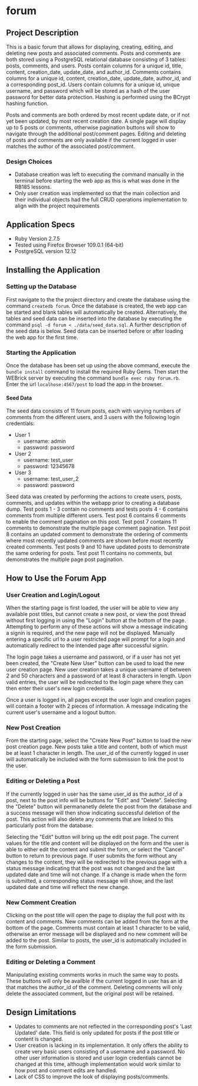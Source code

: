 # forum

## Project Description ##
This is a basic forum that allows for displaying, creating, editing, and deleting new posts and associated comments. Posts and comments are both stored using a PostgreSQL relational database consisting of 3 tables: posts, comments, and users. Posts contain columns for a unique id, title, content, creation_date, update_date, and author_id. Comments contains columns for a unique id, content, creation_date, update_date, author_id, and a corresponding post_id. Users contain columns for a unique id, unique username, and password which will be stored as a hash of the user password for better data protection. Hashing is performed using the BCrypt hashing function. 

Posts and comments are both ordered by most recent update date, or if not yet been updated, by most recent creation date. A single page will display up to 5 posts or comments, otherwise pagination buttons will show to navigate through the additional post/comment pages. Editing and deleting of posts and comments are only available if the current logged in user matches the author of the associated post/comment.

### Design Choices ###
  - Database creation was left to executing the command manually in the terminal before starting the web app as this is what was done in the RB185 lessons.
  - Only user creation was implemented so that the main collection and their individual objects had the full CRUD operations implementation to align with the project requirements


## Application Specs ##
  - Ruby Version 2.7.5
  - Tested using Firefox Browser 109.0.1 (64-bit)
  - PostgreSQL version 12.12


## Installing the Application ##
### Setting up the Database ###
First navigate to the the project directory and create the database using the command `createdb forum`. Once the database is created, the web app can be started and blank tables will automatically be created. Alternatively, the tables and seed data can be inserted into the database by executing the command `psql -d forum < ./data/seed_data.sql`. A further description of the seed data is below. Seed data can be inserted before or after loading the web app for the first time.

### Starting the Application ###
Once the database has been set up using the above command, execute the `bundle install` command to install the required Ruby Gems. Then start the WEBrick server by executing the command `bundle exec ruby forum.rb`. Enter the url `localhose:4567/post` to load the app in the browser.

#### Seed Data ####
The seed data consists of 11 forum posts, each with varying numbers of comments from the different users, and 3 users with the following login credentials:
  - User 1
    - username: admin
    - password: password
  - User 2
    - username: test_user
    - password: 12345678
  - User 3
    - username: test_user_2
    - password: password

Seed data was created by performing the actions to create users, posts, comments, and updates within the webapp prior to creating a database dump. Test posts 1 - 3 contain no comments and tests posts 4 - 6 contains comments from multiple different users. Test post 6 contains 6 comments to enable the comment pagination on this post. Test post 7 contains 11 comments to demonstrate the multiple page comment pagination. Test post 8 contains an updated comment to demonstrate the ordering of comments where most recently updated comments are shown before most recently created comments. Test posts 9 and 10 have updated posts to demonstrate the same ordering for posts. Test post 11 contains no comments, but demonstrates the multiple page post pagination.


## How to Use the Forum App ##
### User Creation and Login/Logout ###
When the starting page is first loaded, the user will be able to view any available post titles, but cannot create a new post, or view the post thread without first logging in using the "Login" button at the bottom of the page. Attempting to perform any of these actions will show a message indicating a signin is required, and the new page will not be displayed. Manually entering a specific url to a user restricted page will prompt for a login and automatically redirect to the intended page after successful signin.

The login page takes a username and password, or if a user has not yet been created, the "Create New User" button can be used to load the new user creation page. New user creation takes a unique username of between 2 and 50 characters and a password of at least 8 characters in length. Upon valid entries, the user will be redirected to the login page where they can then enter their user's new login credentials.

Once a user is logged in, all pages except the user login and creation pages will contain a footer with 2 pieces of information. A message indicating the current user's username and a logout button.

### New Post Creation ###
From the starting page, select the "Create New Post" button to load the new post creation page. New posts take a title and content, both of which must be at least 1 character in length. The user_id of the currently logged in user will automatically be included with the form submission to link the post to the user.

### Editing or Deleting a Post ###
If the currently logged in user has the same user_id as the author_id of a post, next to the post info will be buttons for "Edit" and "Delete". Selecting the "Delete" button will permananetly delete the post from the database and a success message will then show indicating successful deletion of the post. This action will also delete any comments that are linked to this particularly post from the database. 

Selecting the "Edit" button will bring up the edit post page. The current values for the title and content will be displayed on the form and the user is able to either edit the content and submit the form, or select the "Cancel" button to return to previous page. If user submits the form without any changes to the content, they will be redirected to the previous page with a status message indicating that the post was not changed and the last updated date and time will not change. If a change is made when the form is submitted, a corresponding status message will show, and the last updated date and time will reflect the new change.

### New Comment Creation ###
Clicking on the post title will open the page to display the full post with its content and comments. New comments can be added from the form at the bottom of the page. Comments must contain at least 1 character to be valid, otherwise an error message will be displayed and no new comment will be added to the post. Similar to posts, the user_id is automatically included in the form submission.

### Editing or Deleting a Comment ###
Manipulating existing comments works in much the same way to posts. These buttons will only be availble if the current logged in user has an id that matches the author_id of the comment. Deleting comments will only delete the associated comment, but the original post will be retained.


## Design Limitations
  - Updates to comments are not reflected in the corresponding post's 'Last Updated' date. This field is only updated for posts if the post title or content is changed.
  - User creation is lacking in its implementation. It only offers the ability to create very basic users consisting of a username and a password. No other user information is stored and user login credentials cannot be changed at this time, although implementation would work similar to how post and comment edits are handled.
  - Lack of CSS to improve the look of displaying posts/comments.
